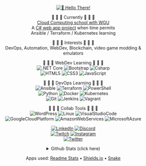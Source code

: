 <div align="center">

[![👋 Hello There!](https://cdn.discordapp.com/attachments/363603833680560139/878781125395378237/hello-there.gif?raw=true)](https://www.youtube.com/watch?v=rEq1Z0bjdwc)

🔭 🔭 🔭 Currently 🔭 🔭 🔭 <br />
[Cloud Computing school with WGU](https://partners.wgu.edu/Pages/BSCC.aspx) <br />
A [C# web app project](https://github.com/jedington/Canvas-Your-Goals) when time permits <br />
Ansible / Terraform / Kubernetes learning

:cookie: :cookie: :cookie: Interests :cookie: :cookie: :cookie: <br />
DevOps, Automation, WebDev, Blockchain, video game modding & emulators

<p>
    🌱 🌱 🌱 WebDev Learning 🌱 🌱 🌱
    <br />
    <img alt=".NET Core" src="https://img.shields.io/badge/%20-.NET%20Core-informational?style=flat&logo=dotnet&color=222222" />    
    <img alt="Bootstrap" src="https://img.shields.io/badge/%20-Bootstrap-informational?style=flat&logo=Bootstrap&color=222222" />
    <img alt="Csharp" src="https://img.shields.io/badge/%20-Csharp-informational?style=flat&logo=Csharp&color=222222" />
    <br />
    <img alt="HTML5" src="https://img.shields.io/badge/%20-HTML5-informational?style=flat&logo=HTML5&color=222222" />
    <img alt="CSS3" src="https://img.shields.io/badge/%20-CSS3-informational?style=flat&logo=CSS3&color=222222" />
    <img alt="JavaScript" src="https://img.shields.io/badge/%20-JavaScript-informational?style=flat&logo=JavaScript&color=222222" />
    <!-- <img alt="React.js" src="https://img.shields.io/badge/%20-React-informational?style=flat&logo=react&color=222222" /> -->
    <!-- <img alt="Node.js" src="https://img.shields.io/badge/%20-Node.js-informational?style=flat&logo=Node.js&color=222222" /> -->
    <!-- <img alt="Golang" src="https://img.shields.io/badge/%20-Golang-informational?style=flat&logo=Go&color=222222" /> -->
</p>

<p>
    🌱 🌱 🌱 DevOps Learning 🌱 🌱 🌱
    <br />
    <img alt="Ansible" src="https://img.shields.io/badge/%20-Ansible-informational?style=flat&logo=Ansible&color=222222" />
    <img alt="Terraform" src="https://img.shields.io/badge/%20-Terraform-informational?style=flat&logo=Terraform&color=222222" />
    <img alt="PowerShell" src="https://img.shields.io/badge/%20-PowerShell-informational?style=flat&logo=PowerShell&color=222222" />
    <br />
    <img alt="Python" src="https://img.shields.io/badge/%20-Python-informational?style=flat&logo=Python&color=222222" />
    <img alt="Docker" src="https://img.shields.io/badge/%20-Docker-informational?style=flat&logo=Docker&color=222222" />
    <img alt="Kubernetes" src="https://img.shields.io/badge/%20-Kubernetes-informational?style=flat&logo=Kubernetes&color=222222" />
    <br />
    <img alt="Git" src="https://img.shields.io/badge/%20-Git-informational?style=flat&logo=Git&color=222222" />
    <img alt="Jenkins" src="https://img.shields.io/badge/%20-Jenkins-informational?style=flat&logo=Jenkins&color=222222" />
    <img alt="Vagrant" src="https://img.shields.io/badge/%20-Vagrant-informational?style=flat&logo=Vagrant&color=222222" /> 
    <!-- <img alt="GitLab" src="https://img.shields.io/badge/%20-GitLab-informational?style=flat&logo=GitLab&color=222222" /> -->
    <!-- <img alt="Consul" src="https://img.shields.io/badge/%20-Consul-informational?style=flat&logo=Consul&color=222222" /> -->
</p>

<p>
    🌱 🌱 🌱 Collab Tools 🌱 🌱 🌱
    <br />
    <img alt="WordPress" src="https://img.shields.io/badge/%20-WordPress-informational?style=flat&logo=WordPress&color=222222" />
    <img alt="Linux" src="https://img.shields.io/badge/%20-Linux-informational?style=flat&logo=Linux&color=222222" />
    <img alt="VisualStudioCode" src="https://img.shields.io/badge/%20-VS%20Code-informational?style=flat&logo=VisualStudioCode&color=222222" />
    <br />
    <img alt="GoogleCloudPlatform" src="https://img.shields.io/badge/%20-GCP-informational?style=flat&logo=GoogleCloud&color=222222" />
    <img alt="AmazonWebServices" src="https://img.shields.io/badge/%20-AWS-informational?style=flat&logo=AmazonAWS&color=222222" />   
    <img alt="MicrosoftAzure" src="https://img.shields.io/badge/%20-Azure-informational?style=flat&logo=MicrosoftAzure&color=222222" />
</p>

[![LinkedIn][linkedin-shield]][linkedin-url]
[![Discord][discord-shield]][discord-url] <br />
[![Twitch][twitch-shield]][twitch-url]
[![Instagram][instagram-shield]][instagram-url] <br />
[![Twitter][twitter-shield]][twitter-url]

<details>
    <summary>Github Stats (click here)</summary>

![](https://github-readme-stats.vercel.app/api/top-langs/?username=jedington&layout=compact&hide=html&langs_count=10&theme=react)

![](https://github-readme-stats.vercel.app/api?username=jedington&layout=compact&count_private=true&show_icons=true&hide=issues&hide_title=true&theme=react)

![Snake animation](https://raw.githubusercontent.com/jedington/jedington/output/github-contribution-grid-snake.svg)

</details>

Apps used: 
[Readme Stats](https://github-readme-stats.vercel.app) • 
[Shields.io](https://shields.io) • 
[Snake](https://github.com/Platane/snk)
</div>

[twitch-shield]: https://img.shields.io/badge/Twitch-9146FF?style=for-the-badge&logo=twitch&logoColor=white
[twitch-url]: https://twitch.tv/arcanicvoid
[instagram-shield]: https://img.shields.io/badge/-Instagram-bc2a8d?style=for-the-badge&logo=instagram&logoColor=white
[instagram-url]: https://www.instagram.com/edingtonjulian
[linkedin-shield]: https://img.shields.io/badge/-LinkedIn-black.svg?style=for-the-badge&logo=linkedin&colorB=0072B1
[linkedin-url]: https://www.linkedin.com/in/julian-edington
[discord-shield]: https://img.shields.io/badge/Discord-7289DA?style=for-the-badge&logo=discord&logoColor=white
[discord-url]: https://discord.io/ArcanicVoid
[twitter-shield]: https://img.shields.io/twitter/follow/ArcanicVoid?style=for-the-badge&logo=twitter&colorB=1DA1F2
[twitter-url]: https://twitter.com/ArcanicVoid
[site-shield]: https://img.shields.io/website?down_color=red&down_message=offline&up_color=green&up_message=online&url=https%3A%2F%2Farcanicvoid.com
[site-url]: https://arcanicvoid.com